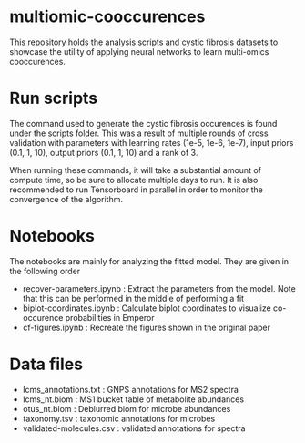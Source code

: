 # multiomic-cooccurences

This repository holds the analysis scripts and cystic fibrosis datasets to showcase the utility of applying neural networks to learn multi-omics cooccurences.

# Run scripts

The command used to generate the cystic fibrosis occurences is found under the scripts folder. This was a result of multiple rounds of cross validation with parameters with learning rates (1e-5, 1e-6, 1e-7), input priors (0.1, 1, 10),  output priors (0.1, 1, 10) and a rank of 3.

When running these commands, it will take a substantial amount of compute time, so be sure to allocate multiple days to run.
It is also recommended to run Tensorboard in parallel in order to monitor the convergence of the algorithm.

# Notebooks
The notebooks are mainly for analyzing the fitted model.  They are given in the following order
- recover-parameters.ipynb : Extract the parameters from the model.  Note that this can be performed in the middle of performing a fit
- biplot-coordinates.ipynb : Calculate biplot coordinates to visualize co-occurence probabilities in Emperor
- cf-figures.ipynb : Recreate the figures shown in the original paper


# Data files
- lcms_annotations.txt : GNPS annotations for MS2 spectra
- lcms_nt.biom : MS1 bucket table of metabolite abundances
- otus_nt.biom : Deblurred biom for microbe abundances
- taxonomy.tsv : taxonomic annotations for microbes
- validated-molecules.csv : validated annotations for spectra